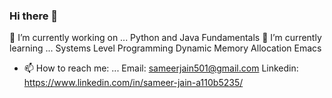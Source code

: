 ### Hi there 👋
🔭 I’m currently working on ...
  Python and Java Fundamentals
🌱 I’m currently learning ...
  Systems Level Programming
  Dynamic Memory Allocation
  Emacs 
- 📫 How to reach me: ...
  Email: sameerjain501@gmail.com
  Linkedin: https://www.linkedin.com/in/sameer-jain-a110b5235/
 

<!--
**SameerJain/SameerJain** is a ✨ _special_ ✨ repository because its `README.md` (this file) appears on your GitHub profile.

Here are some ideas to get you started:

- 
- 
- 👯 I’m looking to collaborate on ...
- 🤔 I’m looking for help with ...
- 💬 Ask me about ...

- 😄 Pronouns: ...
- ⚡ Fun fact: ...
-->
